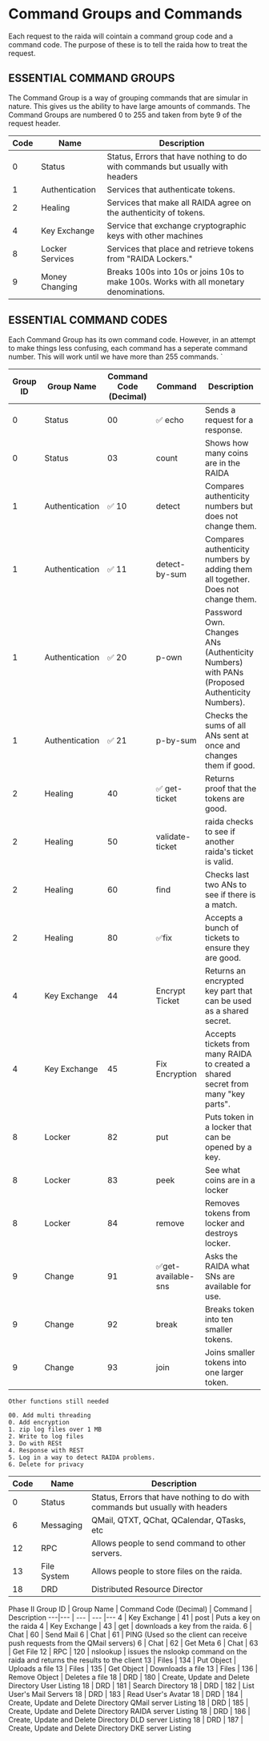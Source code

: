 # Command Groups and Commands
Each request to the raida will cointain a command group code and a command code. The purpose of these is to tell the raida how to treat the request. 

## ESSENTIAL COMMAND GROUPS
The Command Group is a way of grouping commands that are simular in nature. This gives us the ability to have large amounts of commands. 
The Command Groups are numbered 0 to 255 and taken from byte 9 of the request header. 

Code | Name | Description
--- | --- | ---
0 | Status | Status, Errors that have nothing to do with commands but usually with headers
1 | Authentication | Services that authenticate tokens.
2 | Healing | Services that make all RAIDA agree on the authenticity of tokens.
4 | Key Exchange | Service that exchange cryptographic keys with other machines
8 | Locker Services | Services that place and retrieve tokens from "RAIDA Lockers."
9 | Money Changing | Breaks 100s into 10s or joins 10s to make 100s. Works with all monetary denominations.

## ESSENTIAL COMMAND CODES
Each Command Group has its own command code. However, in an attempt to make things less confusing, each command has a seperate command number. This will work
until we have more than 255 commands.  `
                                   
Group ID | Group Name | Command Code (Decimal) | Command | Description
---|--- | --- | --- |---
0 | Status |00 |✅  echo | Sends a request for a response.
0 | Status |03 | count | Shows how many coins are in the RAIDA
1 | Authentication |✅ 10 |  detect | Compares authenticity numbers but does not change them.
1 | Authentication |✅ 11 |  detect-by-sum | Compares authenticity numbers by adding them all together. Does not change them.
1 | Authentication |✅ 20 | p-own | Password Own. Changes ANs (Authenticity Numbers) with PANs (Proposed Authenticity Numbers). 
1 | Authentication |✅ 21 | p-by-sum | Checks the sums of all ANs sent at once and changes them if good.
2 | Healing |  40 |✅ get-ticket | Returns proof that the tokens are good. 
2 | Healing | 50 | validate-ticket | raida checks to see if another raida's ticket is valid. 
2 | Healing | 60 |find|  Checks last two ANs to see if there is a match. 
2 | Healing | 80 | ✅fix | Accepts a bunch of tickets to ensure they are good.
4 | Key Exchange |44 | Encrypt Ticket | Returns an encrypted key part that can be used as a shared secret. 
4 | Key Exchange |45 | Fix Encryption | Accepts tickets from many RAIDA to created a shared secret from many "key parts". 
8 | Locker | 82 | put | Puts token in a locker that can be opened by a key.
8 | Locker | 83 | peek | See what coins are in a locker
8 | Locker | 84 | remove | Removes tokens from locker and destroys locker.
9 | Change | 91 | ✅get-available-sns | Asks the RAIDA what SNs are available for use. 
9 | Change | 92 | break | Breaks token into ten smaller tokens. 
9 | Change | 93 | join | Joins smaller tokens into one larger token. 
```
Other functions still needed

00. Add multi threading
0. Add encryption
1. zip log files over 1 MB
2. Write to log files
3. Do with RESt
4. Response with REST
5. Log in a way to detect RAIDA problems. 
6. Delete for privacy

```

Code | Name | Description
--- | --- | ---
0 | Status | Status, Errors that have nothing to do with commands but usually with headers
6 | Messaging | QMail, QTXT, QChat, QCalendar, QTasks, etc
12 | RPC | Allows people to send command to other servers. 
13 | File System | Allows people to store files on the raida. 
18 | DRD |Distributed Resource Director


Phase II
Group ID | Group Name | Command Code (Decimal) | Command | Description
---|--- | --- | --- |---
4 | Key Exchange | 41 | post | Puts a key on the raida
4 | Key Exchange | 43 | get | downloads a key from the raida. 
6 | Chat | 60 | Send Mail
6 | Chat | 61 | PING (Used so the client can receive push requests from the QMail servers)
6 | Chat | 62 | Get Meta
6 | Chat | 63 | Get File
12 | RPC | 120 | nslookup | issues the nslookp command on the raida and returns the results to the client 
13 | Files | 134 | Put Object | Uploads a file
13 | Files | 135 | Get Object | Downloads a file
13 | Files | 136 | Remove Object | Deletes a file
18 | DRD | 180 | Create, Update and Delete Directory User Listing
18 | DRD | 181 | Search Directory
18 | DRD | 182 | List User's Mail Servers
18 | DRD | 183 | Read User's Avatar
18 | DRD | 184 | Create, Update and Delete Directory QMail server Listing
18 | DRD | 185 | Create, Update and Delete Directory RAIDA server Listing
18 | DRD | 186 | Create, Update and Delete Directory DLD server Listing
18 | DRD | 187 | Create, Update and Delete Directory DKE server Listing

